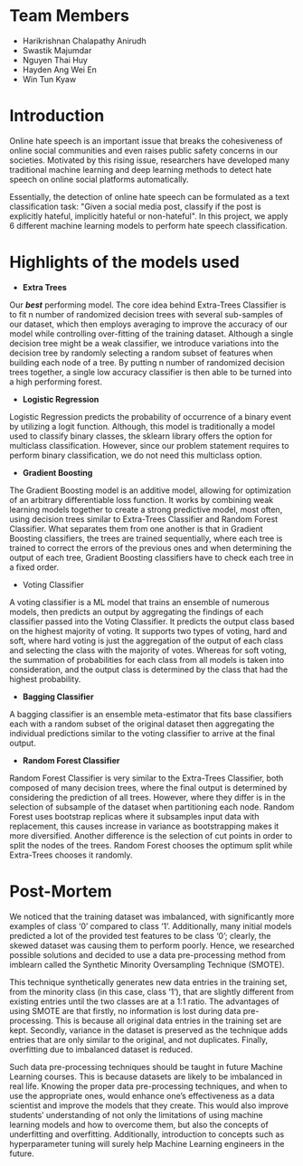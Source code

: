 # Team Members
* Harikrishnan Chalapathy Anirudh
* Swastik Majumdar
* Nguyen Thai Huy
* Hayden Ang Wei En 
* Win Tun Kyaw

# Introduction
Online hate speech is an important issue that breaks the cohesiveness of online social communities and even raises public safety concerns in our societies. Motivated by this rising issue, researchers have developed many traditional machine learning and deep learning methods to detect hate speech on online social platforms automatically.

Essentially, the detection of online hate speech can be formulated as a text classification task: "Given a social media post, classify if the post is explicitly hateful, implicitly hateful or non-hateful". In this project, we apply 6 different machine learning models to perform hate speech classification.

# Highlights of the models used
* **Extra Trees**

Our **_best_** performing model. The core idea behind Extra-Trees Classifier is to fit n number of randomized decision trees with several sub-samples of our dataset, which then employs averaging to improve the accuracy of our model while controlling over-fitting of the training dataset. Although a single decision tree might be a weak classifier, we introduce variations into the decision tree by randomly selecting a random subset of features when building each node of a tree. By putting n number of randomized decision trees together, a single low accuracy classifier is then able to be turned into a high performing forest.

*	**Logistic Regression**

Logistic Regression predicts the probability of occurrence of a binary event by utilizing a logit function. Although, this model is traditionally a model used to classify binary classes, the sklearn library offers the option for multiclass classification. However, since our problem statement requires to perform binary classification, we do not need this multiclass option.

*	**Gradient Boosting**

The Gradient Boosting model is an additive model, allowing for optimization of an arbitrary differentiable loss function. It works by combining weak learning models together to create a strong predictive model, most often, using decision trees similar to Extra-Trees Classifier and Random Forest Classifier. What separates them from one another is that in Gradient Boosting classifiers, the trees are trained sequentially, where each tree is trained to correct the errors of the previous ones and when determining the output of each tree, Gradient Boosting classifiers have to check each tree in a fixed order.

*	Voting Classifier

A voting classifier is a ML model that trains an ensemble of numerous models, then predicts an output by aggregating the findings of each classifier passed into the Voting Classifier. It predicts the output class based on the highest majority of voting. It supports two types of voting, hard and soft, where hard voting is just the aggregation of the output of each class and selecting the class with the majority of votes. Whereas for soft voting, the summation of probabilities for each class from all models is taken into consideration, and the output class is determined by the class that had the highest probability.

*	**Bagging Classifier**

A bagging classifier is an ensemble meta-estimator that fits base classifiers each with a random subset of the original dataset then aggregating the individual predictions similar to the voting classifier to arrive at the final output.

*	**Random Forest Classifier**

Random Forest Classifier is very similar to the Extra-Trees Classifier, both composed of many decision trees, where the final output is determined by considering the prediction of all trees. However, where they differ is in the selection of subsample of the dataset when partitioning each node. Random Forest uses bootstrap replicas where it subsamples input data with replacement, this causes increase in variance as bootstrapping makes it more diversified. Another difference is the selection of cut points in order to split the nodes of the trees. Random Forest chooses the optimum split while Extra-Trees chooses it randomly.

# Post-Mortem
We noticed that the training dataset was imbalanced, with significantly more examples of class ‘0’ compared to class ‘1’. Additionally, many initial models predicted a lot of the provided test features to be class ‘0’; clearly, the skewed dataset was causing them to perform poorly. Hence, we researched possible solutions and decided to use a data pre-processing method from imblearn called the Synthetic Minority Oversampling Technique (SMOTE).

This technique synthetically generates new data entries in the training set, from the minority class (in this case, class ‘1’), that are slightly different from existing entries until the two classes are at a 1:1 ratio. The advantages of using SMOTE are that firstly, no information is lost during data pre-processing. This is because all original data entries in the training set are kept. Secondly, variance in the dataset is preserved as the technique adds entries that are only similar to the original, and not duplicates. Finally, overfitting due to imbalanced dataset is reduced.

Such data pre-processing techniques should be taught in future Machine Learning courses. This is because datasets are likely to be imbalanced in real life. Knowing the proper data pre-processing techniques, and when to use the appropriate ones, would enhance one’s effectiveness as a data scientist and improve the models that they create. This would also improve students’ understanding of not only the limitations of using machine learning models and how to overcome them, but also the concepts of underfitting and overfitting. Additionally, introduction to concepts such as hyperparameter tuning will surely help Machine Learning engineers in the future.
